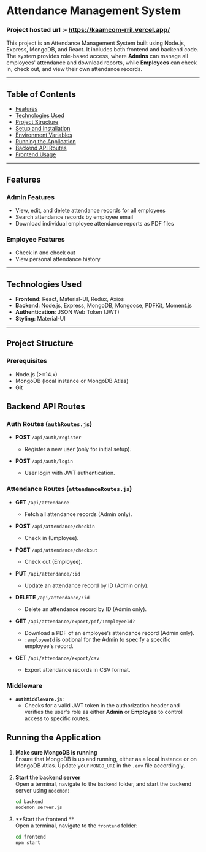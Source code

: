 # Attendance Management System
### Project hosted url :- https://kaamcom-rril.vercel.app/
This project is an Attendance Management System built using Node.js, Express, MongoDB, and React. It includes both frontend and backend code. The system provides role-based access, where **Admins** can manage all employees' attendance and download reports, while **Employees** can check in, check out, and view their own attendance records.

---

## Table of Contents
- [Features](#features)
- [Technologies Used](#technologies-used)
- [Project Structure](#project-structure)
- [Setup and Installation](#setup-and-installation)
- [Environment Variables](#environment-variables)
- [Running the Application](#running-the-application)
- [Backend API Routes](#backend-api-routes)
- [Frontend Usage](#frontend-usage)

---

## Features

### Admin Features
- View, edit, and delete attendance records for all employees
- Search attendance records by employee email
- Download individual employee attendance reports as PDF files

### Employee Features
- Check in and check out
- View personal attendance history

---

## Technologies Used

- **Frontend**: React, Material-UI, Redux, Axios
- **Backend**: Node.js, Express, MongoDB, Mongoose, PDFKit, Moment.js
- **Authentication**: JSON Web Token (JWT)
- **Styling**: Material-UI

---

## Project Structure


### Prerequisites
- Node.js (>=14.x)
- MongoDB (local instance or MongoDB Atlas)
- Git

## Backend API Routes

### Auth Routes (`authRoutes.js`)

- **POST** `/api/auth/register`  
  - Register a new user (only for initial setup).
  
- **POST** `/api/auth/login`  
  - User login with JWT authentication.

### Attendance Routes (`attendanceRoutes.js`)

- **GET** `/api/attendance`  
  - Fetch all attendance records (Admin only).

- **POST** `/api/attendance/checkin`  
  - Check in (Employee).

- **POST** `/api/attendance/checkout`  
  - Check out (Employee).

- **PUT** `/api/attendance/:id`  
  - Update an attendance record by ID (Admin only).

- **DELETE** `/api/attendance/:id`  
  - Delete an attendance record by ID (Admin only).

- **GET** `/api/attendance/export/pdf/:employeeId?`  
  - Download a PDF of an employee’s attendance record (Admin only).  
  - `:employeeId` is optional for the Admin to specify a specific employee's record.

- **GET** `/api/attendance/export/csv`  
  - Export attendance records in CSV format.

### Middleware

- **`authMiddleware.js`**:  
  - Checks for a valid JWT token in the authorization header and verifies the user's role as either **Admin** or **Employee** to control access to specific routes.
## Running the Application

1. **Make sure MongoDB is running**  
   Ensure that MongoDB is up and running, either as a local instance or on MongoDB Atlas. Update your `MONGO_URI` in the `.env` file accordingly.

2. **Start the backend server**  
   Open a terminal, navigate to the `backend` folder, and start the backend server using `nodemon`:

   ```bash
   cd backend
   nodemon server.js

3. **Start the frontend **  
   Open a terminal, navigate to the `frontend` folder:

   ```bash
   cd frontend
   npm start


